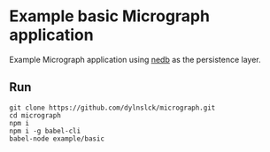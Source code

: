 # Example basic Micrograph application

Example Micrograph application using [nedb](https://github.com/louischatriot/nedb) as the persistence layer.

## Run
```
git clone https://github.com/dylnslck/micrograph.git
cd micrograph
npm i
npm i -g babel-cli
babel-node example/basic
```
